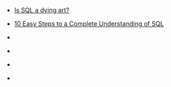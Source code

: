 
- [Is SQL a dying art?](/2019/11/sql-dying-art/)

- [10 Easy Steps to a Complete Understanding of SQL](/2013/09/10-easy-steps-to-a-complete-understanding-of-sql/)

- [](/2010/07/3243222/)

- [](/2010/01/2013086/)

- [](/2009/12/1831183/)

- [](/2008/09/108237/)
